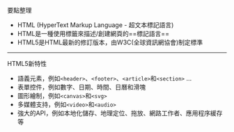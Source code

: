 要點整理
- HTML (HyperText Markup Language - 超文本標記語言)
- HTML是一種使用標籤來描述/創建網頁的==標記語言==
- HTML5是HTML最新的修訂版本，由W3C(全球資訊網協會)制定標準

---

HTML5新特性
- 語義元素，例如`<header>`、`<footer>`、`<article>`和`<section>` …
- 表單控件，例如數字、日期、時間、日曆和滑塊
- 圖形繪制，例如`<canvas>`和`<svg>`
- 多媒體支持，例如`<video>`和`<audio>`
- 強大的API，例如本地化儲存、地理定位、拖放、網路工作者、應用程序緩存等